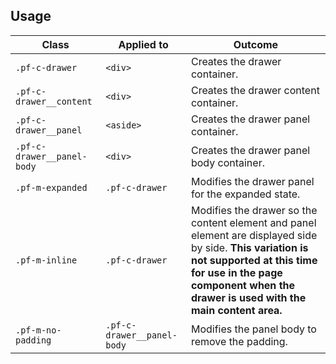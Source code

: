 ## Usage

| Class | Applied to | Outcome |
| -- | -- | -- |
| `.pf-c-drawer` | `<div>` | Creates the drawer container. |
| `.pf-c-drawer__content` | `<div>` | Creates the drawer content container. |
| `.pf-c-drawer__panel` | `<aside>` | Creates the drawer panel container. |
| `.pf-c-drawer__panel-body` | `<div>` | Creates the drawer panel body container. |
| `.pf-m-expanded` | `.pf-c-drawer` | Modifies the drawer panel for the expanded state. |
| `.pf-m-inline` | `.pf-c-drawer` | Modifies the drawer so the content element and panel element are displayed side by side. **This variation is not supported at this time for use in the page component when the drawer is used with the main content area.** |
| `.pf-m-no-padding` | `.pf-c-drawer__panel-body` | Modifies the panel body to remove the padding. |

